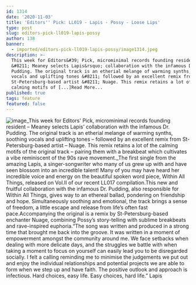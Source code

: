 ```yaml
---
id: 1314
date: '2020-11-03'
title: 'Editors'' Pick: LL019 - Lapis - Possy - Loose Lips'
type: post
slug: editors-pick-ll019-lapis-possy
author: 138
banner:
  - imported/editors-pick-ll019-lapis-possy/image1314.jpeg
description: >-
  This week for Editors&#39; Pick, microminimal records founding resident
  &#8211; Meaney selects Lapis&rsquo; collaboration with the infamous Dr.
  Pudding. The original track is an etherial melange of warming synths, soothing
  vocals and uplifting tones &#8211; followed by an excellent remix from
  St-Petersburg-based artist &#8211; Nuage. This remix retains a lot of the
  calming motifs of [...]Read More...
published: true
tags: feature
featured: false
---
```

![image](../imported/editors-pick-ll019-lapis-possy/image1314.jpeg)_This week for Editors' Pick, microminimal records founding resident – Meaney selects Lapis’ collaboration with the infamous Dr. Pudding. The original track is an etherial melange of warming synths, soothing vocals and uplifting tones – followed by an excellent remix from St-Petersburg-based artist – Nuage. This remix retains a lot of the calming motifs of the original track – pairing them with a breakbeat which cultivates a vibe reminiscent of the 90s rave movement._The first single from the amazing Lapis, a singer-songwriter who many of us grew up with and have seen blossom into an incredible talent! Many of you may have heard her incredible voice and energy on the beautiful spoken word piece, Within All Things, released on Vol.II of our recent LL017 compilation.This new and fruitful collaboration with the infamous Dr. Pudding, also responsible for Within All Things, gives way to an ethereal ballad, pondering on friendship and hope. Simultaneously soothing and emotional, the track brings a sense of freedom, a little escape and release from life’s often fast pace.Accompanying the original is a remix by St-Petersburg-based enchanter Nuage, combining Possy’s story-telling with sublime breakbeats and rave-inspired euphoria.“The song was written and produced in a strong time that brought me back into the groove. It was written in a moment of empowerment amongst the community around me. We face setbacks when dealing with more delicate days, and the struggles we battle with when taking a moment to focus on yourself can easily lead you to be disregarded socially. I felt a calling reminding me to minimise the judgements we put out and enjoy the individual relationships and potential projects we are able to form when we step up and have faith. The positive outlook and approach is infectious. Hard choices, easy life. Easy choices, hard life.” Lapis